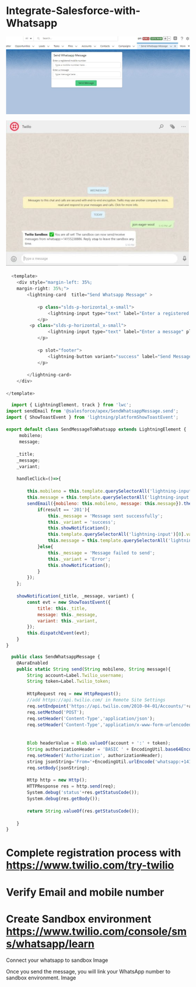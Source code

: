 # Integrate-Salesforce-with-Whatsapp

![IMAGE OF SEND WHATSAPP MESSAGE UI](https://github.com/Rakesh1Singh/Integrate-Salesforce-with-Whatsapp/blob/main/UI%20send%20wahtsapp%20message.JPG)

![IMAGE OF SANDBOX WHATSAPP CONFIRMATION](https://github.com/Rakesh1Singh/Integrate-Salesforce-with-Whatsapp/blob/main/linked%20sandbox%20whatsapp%20confirmation.JPG)


```javascript
  <template>
    <div style="margin-left: 35%;
    margin-right: 35%;">
        <lightning-card  title="Send Whatsapp Message" >
        
            <p class="slds-p-horizontal_x-small">
                <lightning-input type="text" label="Enter a registered mobile number" placeholder='Type a mobile number here...'></lightning-input>
            </p>
         <p class="slds-p-horizontal_x-small">
                <lightning-input type="text" label="Enter a message" placeholder='Type message here...' ></lightning-input>
            </p> 
            
            <p slot="footer">
                <lightning-button variant="success" label="Send Message" title="Successful action" onclick={handleClick} class="slds-m-right_x-small" ></lightning-button>
            </p>
            
        </lightning-card>
    </div>

</template>
```

```javascript
  import { LightningElement, track } from 'lwc';
import sendEmail from '@salesforce/apex/SendWhatsappMessage.send';
import { ShowToastEvent } from 'lightning/platformShowToastEvent';

export default class SendMessageToWhatsapp extends LightningElement {
     mobileno;
     message;

    _title;
    _message;
    _variant;

    handleClick=()=>{
        
        this.mobileno = this.template.querySelectorAll('lightning-input')[0].value;
        this.message = this.template.querySelectorAll('lightning-input')[1].value;
        sendEmail({mobileno: this.mobileno, message: this.message}).then(result=>{
            if(result == '201'){
                this._message = 'Message sent successfully';
                this._variant = 'success';
                this.showNotification();
                this.template.querySelectorAll('lightning-input')[0].value = '';
                this.message = this.template.querySelectorAll('lightning-input')[1].value='';
            }else{
                this._message = 'Message failed to send';
                this._variant = 'Error';
                this.showNotification();
            }
        });
    };

    showNotification(_title, _message, variant) {
        const evt = new ShowToastEvent({
            title: this._title,
            message: this._message,
            variant: this._variant,
        });
        this.dispatchEvent(evt);
    }
}
```

```javascript
  public class SendWhatsappMessage {
    @AuraEnabled
    public static String send(String mobileno, String message){
        String account=Label.Twilio_username;
        String token=Label.Twilio_token;
        
        HttpRequest req = new HttpRequest();
        //add https://api.twilio.com/ in Remote Site Settings
        req.setEndpoint('https://api.twilio.com/2010-04-01/Accounts/'+account+'/Messages.json');
        req.setMethod('POST'); 
        req.setHeader('Content-Type','application/json');
        req.setHeader('Content-Type','application/x-www-form-urlencoded');
        
        
        Blob headerValue = Blob.valueOf(account + ':' + token);
        String authorizationHeader = 'BASIC ' + EncodingUtil.base64Encode(headerValue);
        req.setHeader('Authorization', authorizationHeader);
        string jsonString='From='+EncodingUtil.urlEncode('whatsapp:+14155238886', 'UTF-8')+'&Body='+EncodingUtil.urlEncode(message, 'UTF-8')+'&To='+EncodingUtil.urlEncode('whatsapp:'+mobileno+'', 'UTF-8')+'';
        req.setBody(jsonString);
        
        Http http = new Http();
        HTTPResponse res = http.send(req);
        System.debug('status'+res.getStatusCode());
        System.debug(res.getBody());
        
        return String.valueOf(res.getStatusCode());
        
    }
}
```





# Complete registration process with https://www.twilio.com/try-twilio
# Verify Email and mobile number
# Create Sandbox environment https://www.twilio.com/console/sms/whatsapp/learn

Connect your whatsapp to sandbox
Image 

Once you send the message, you will link your WhatsApp number to sandbox environment.
Image





